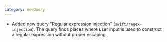 ```yaml
---
category: newQuery
---
```

* Added new query "Regular expression injection" (`swift/regex-injection`). The query finds places where user input is used to construct a regular expression without proper escaping.
